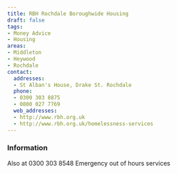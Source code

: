 ```yaml
---
title: RBH Rochdale Boroughwide Housing
draft: false
tags:
- Money Advice
- Housing
areas:
- Middleton
- Heywood
- Rochdale
contact:
  addresses:
  - St Alban's House, Drake St. Rochdale
  phone:
  - 0300 303 8875
  - 0800 027 7769
  web_addresses:
  - http://www.rbh.org.uk
  - http://www.rbh.org.uk/homelessness-services
---
```


### Information
Also at 0300 303 8548
Emergency out of hours services

